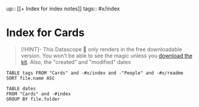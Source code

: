up:: [[+ Index for index notes]]
tags:: #x/index

# Index for Cards

> [!HINT]- This Datascope 🔬 only renders in the free downloadable version.
> You won't be able to see the magic unless you [download the kit](https://www.linkingyourthinking.com/download-lyt-kit).
> Also, the "created" and "modified" dates

``` dataview
TABLE tags FROM "Cards" and -#x/index and -"People" and -#x/readme
SORT file.name ASC

```

```dataview
TABLE dates
FROM "Cards" and -#index
GROUP BY file.folder

```